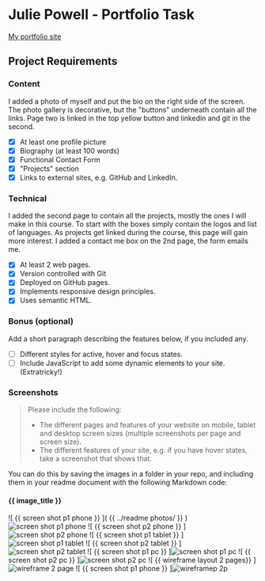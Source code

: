 # Julie Powell - Portfolio Task
[My portfolio site](  https://thellamiechan.github.io/SheCodes-Portfolio/  )

## Project Requirements

### Content
I added a photo of myself and put the bio on the right side of the screen. The photo gallery is decorative, but the "buttons" underneath contain all the links. Page two is linked in the top yellow button and linkedin and git in the second.
- [x] At least one profile picture
- [x] Biography (at least 100 words)
- [x] Functional Contact Form
- [x] "Projects" section
- [x] Links to external sites, e.g. GitHub and LinkedIn.

### Technical
I added the second page to contain all the projects, mostly the ones I will make in this course. To start with the boxes simply contain the logos and list of languages. As projects get linked during the course, this page will gain more interest. I added a contact me box on the 2nd page, the form emails me. 
- [x] At least 2 web pages.
- [x] Version controlled with Git
- [x] Deployed on GitHub pages.
- [x] Implements responsive design principles.
- [x] Uses semantic HTML.

### Bonus (optional)
Add a short paragraph describing the features below, if you included any. 
- [ ] Different styles for active, hover and focus states.
- [ ] Include JavaScript to add some dynamic elements to your site. (Extratricky!)

### Screenshots
> Please include the following:
> - The different pages and features of your website on mobile, tablet and desktop screen sizes (multiple screenshots per page and screen size).
> - The different features of your site, e.g. if you have hover states, take a screenshot that shows that.

You can do this by saving the images in a folder in your repo, and including them in your readme document with the following Markdown code:

#### {{ image_title }}
![ {{ screen shot p1 phone }} ]( {{ ../readme photos/ }} )![screen shot p1 phone](readme-photos/scn-shot-p1-phone.png)
![ {{ screen shot p2 phone }} ]![screen shot p2 phone](readme-photos/scn-shot-p2-phone.png)
![ {{ screen shot p1 tablet }} ]![screen shot p1 tablet](readme-photos/scn-shot-p1-tablet.png)
![ {{ screen shot p2 tablet }} ]![screen shot p2 tablet](readme-photos/scn-shot-p2-tablet.png)
![ {{ screen shot p1 pc }} ]![screen shot p1 pc](readme-photos/scn-shot-pc-p1.png)
![ {{ screen shot p2 pc }} ]![screen shot p2 pc](readme-photos/scn-shot-pc-p2.png)
![ {{ wireframe layout 2 pages}} ]![wireframe 2 page](readme-photos/Wireframe-layout-2-page.png)
![ {{ screen shot p1 phone }} ]![wireframep 2p](readme-photos/figma-wireframe-p2.png)
